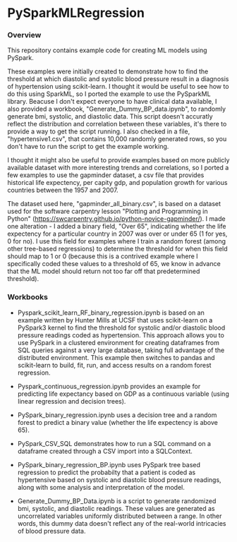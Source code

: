 # PySparkMLRegression

### Overview

This repository contains example code for creating ML models using PySpark.

These examples were initially created to demonstrate how to find the threshold at which diastolic and systolic blood pressure result in a diagnosis of hypertension using scikit-learn. I thought it would be useful to see how to do this using SparkML, so I ported the example to use the PySparkML library. Beacuse I don't expect everyone to have clinical data available, I also provided a workbook, "Generate_Dummy_BP_data.ipynb", to randomly generate bmi, systolic, and diastolic data. This script doesn't accuratly reflect the distribution and correlation between these variables, it's there to provide a way to get the script running. I also checked in a file, "hypertensive1.csv", that contains 10,000 randomly generated rows, so you don't have to run the script to get the example working. 

I thought it might also be useful to provide examples based on more publicly available dataset with more interesting trends and correlations, so I ported a few examples to use the gapminder dataset, a csv file that provides historical life expectency, per capity gdp, and population growth for various countries between the 1957 and 2007. 

The dataset used here, "gapminder_all_binary.csv", is based on a dataset used for the software carpentry lesson "Plotting and Programming in Python" (https://swcarpentry.github.io/python-novice-gapminder/). I made one alteration - I added a binary field, "Over 65", indicating whether the life expectency for a particular country in 2007 was over or under 65 (1 for yes, 0 for no). I use this field for examples where I train a random forest (among other tree-based regressions) to determine the threshold for when this field should map to 1 or 0 (because this is a contrived example where I specifically coded these values to a threshold of 65, we know in advance that the ML model should return not too far off that predetermined threshold). 

### Workbooks

* Pyspark_scikit_learn_RF_binary_regression.ipynb is based on an example written by Hunter Mills at UCSF that uses scikit-learn on a PySpark3 kernel to find the threshold for systolic and/or diastolic blood pressure readings coded as hypertension. This approach allows you to use PySpark in a clustered environment for creating dataframes from SQL queries against a very large database, taking full advantage of the distributed environment. This example then switches to pandas and scikit-learn to build, fit, run, and access results on a random forest regression.

* Pyspark_continuous_regression.ipynb provides an example for predicting life expectancy based on GDP as a continuous variable (using linear regression and decision trees). 

* PySpark_binary_regression.ipynb uses a decision tree and a random forest to predict a binary value (whether the life expectency is above 65).

* PySpark_CSV_SQL demonstrates how to run a SQL command on a dataframe created through a CSV import into a SQLContext.

* PySpark_binary_regression_BP.ipynb uses PySpark tree based regression to predict the probabilty that a patient is coded as hypertensive based on systolic and diastolic blood pressure readings, along with some analysis and interpretation of the model.

* Generate_Dummy_BP_Data.ipynb is a script to generate randomized bmi, systolic, and diastolic readings. These values are generated as uncorrelated variables uniformly distributed between a range. In other words, this dummy data doesn't reflect any of the real-world intricacies of blood pressure data. 

